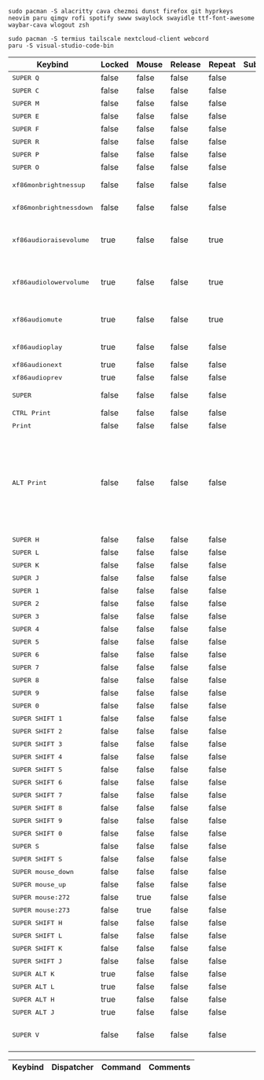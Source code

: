 
```
sudo pacman -S alacritty cava chezmoi dunst firefox git hyprkeys neovim paru qimgv rofi spotify swww swaylock swayidle ttf-font-awesome waybar-cava wlogout zsh
```
```
sudo pacman -S termius tailscale nextcloud-client webcord 
paru -S visual-studio-code-bin
```

| Keybind | Locked | Mouse | Release | Repeat | Submap | Dispatcher | Command |
|---------|--------|-------|---------|--------|--------|------------|---------|
| <kbd>SUPER Q</kbd> | false | false | false | false |  |exec | alacritty | 
| <kbd>SUPER C</kbd> | false | false | false | false |  |killactive |  | 
| <kbd>SUPER M</kbd> | false | false | false | false |  |exit |  | 
| <kbd>SUPER E</kbd> | false | false | false | false |  |exec | thunar | 
| <kbd>SUPER F</kbd> | false | false | false | false |  |togglefloating |  | 
| <kbd>SUPER R</kbd> | false | false | false | false |  |exec | rofi -show run | 
| <kbd>SUPER P</kbd> | false | false | false | false |  |pseudo |  | 
| <kbd>SUPER O</kbd> | false | false | false | false |  |togglesplit |  | 
| <kbd> xf86monbrightnessup</kbd> | false | false | false | false |  |exec | brightnessctl set 10%+ | 
| <kbd> xf86monbrightnessdown</kbd> | false | false | false | false |  |exec | brightnessctl set 10%- | 
| <kbd> xf86audioraisevolume</kbd> | true | false | false | true |  |exec | wpctl set-volume -l 1.0 @DEFAULT_SINK@ 5%+ | 
| <kbd> xf86audiolowervolume</kbd> | true | false | false | true |  |exec | wpctl set-volume -l 1.0 @DEFAULT_SINK@ 5%- | 
| <kbd> xf86audiomute</kbd> | true | false | false | true |  |exec | wpctl set-mute @DEFAULT_SINK@ toggle | 
| <kbd> xf86audioplay</kbd> | true | false | false | false |  |exec | playerctl play-pause | 
| <kbd> xf86audionext</kbd> | true | false | false | false |  |exec | playerctl next | 
| <kbd> xf86audioprev</kbd> | true | false | false | false |  |exec | playerctl previous | 
| <kbd>SUPER </kbd> | false | false | false | false |  |exec | swaylock -f --color 1e1e2eFF | 
| <kbd>CTRL Print</kbd> | false | false | false | false |  |exec | grim | 
| <kbd> Print</kbd> | false | false | false | false |  |exec | grim -g "$(slurp)" | 
| <kbd>ALT Print</kbd> | false | false | false | false |  |exec | grim -g "$(hyprctl activewindow \| grep 'at:' \| cut -d':' -f2 \| tr -d ' ' \| tail -n1) $(hyprctl activewindow \| grep 'size:' \| cut -d':' -f2 \| tr -d ' ' \| tail -n1 \| sed s/,/x/g)" | 
| <kbd>SUPER H</kbd> | false | false | false | false |  |movefocus | l | 
| <kbd>SUPER L</kbd> | false | false | false | false |  |movefocus | r | 
| <kbd>SUPER K</kbd> | false | false | false | false |  |movefocus | u | 
| <kbd>SUPER J</kbd> | false | false | false | false |  |movefocus | d | 
| <kbd>SUPER 1</kbd> | false | false | false | false |  |workspace | 1 | 
| <kbd>SUPER 2</kbd> | false | false | false | false |  |workspace | 2 | 
| <kbd>SUPER 3</kbd> | false | false | false | false |  |workspace | 3 | 
| <kbd>SUPER 4</kbd> | false | false | false | false |  |workspace | 4 | 
| <kbd>SUPER 5</kbd> | false | false | false | false |  |workspace | 5 | 
| <kbd>SUPER 6</kbd> | false | false | false | false |  |workspace | 6 | 
| <kbd>SUPER 7</kbd> | false | false | false | false |  |workspace | 7 | 
| <kbd>SUPER 8</kbd> | false | false | false | false |  |workspace | 8 | 
| <kbd>SUPER 9</kbd> | false | false | false | false |  |workspace | 9 | 
| <kbd>SUPER 0</kbd> | false | false | false | false |  |workspace | 10 | 
| <kbd>SUPER SHIFT 1</kbd> | false | false | false | false |  |movetoworkspace | 1 | 
| <kbd>SUPER SHIFT 2</kbd> | false | false | false | false |  |movetoworkspace | 2 | 
| <kbd>SUPER SHIFT 3</kbd> | false | false | false | false |  |movetoworkspace | 3 | 
| <kbd>SUPER SHIFT 4</kbd> | false | false | false | false |  |movetoworkspace | 4 | 
| <kbd>SUPER SHIFT 5</kbd> | false | false | false | false |  |movetoworkspace | 5 | 
| <kbd>SUPER SHIFT 6</kbd> | false | false | false | false |  |movetoworkspace | 6 | 
| <kbd>SUPER SHIFT 7</kbd> | false | false | false | false |  |movetoworkspace | 7 | 
| <kbd>SUPER SHIFT 8</kbd> | false | false | false | false |  |movetoworkspace | 8 | 
| <kbd>SUPER SHIFT 9</kbd> | false | false | false | false |  |movetoworkspace | 9 | 
| <kbd>SUPER SHIFT 0</kbd> | false | false | false | false |  |movetoworkspace | 10 | 
| <kbd>SUPER S</kbd> | false | false | false | false |  |togglespecialworkspace | magic | 
| <kbd>SUPER SHIFT S</kbd> | false | false | false | false |  |movetoworkspace | special:magic | 
| <kbd>SUPER mouse_down</kbd> | false | false | false | false |  |workspace | e+1 | 
| <kbd>SUPER mouse_up</kbd> | false | false | false | false |  |workspace | e-1 | 
| <kbd>SUPER mouse:272</kbd> | false | true | false | false |  |mouse | movewindow | 
| <kbd>SUPER mouse:273</kbd> | false | true | false | false |  |mouse | resizewindow | 
| <kbd>SUPER SHIFT H</kbd> | false | false | false | false |  |movewindow | l | 
| <kbd>SUPER SHIFT L</kbd> | false | false | false | false |  |movewindow | r | 
| <kbd>SUPER SHIFT K</kbd> | false | false | false | false |  |movewindow | u | 
| <kbd>SUPER SHIFT J</kbd> | false | false | false | false |  |movewindow | d | 
| <kbd>SUPER ALT K</kbd> | true | false | false | false |  |resizeactive | 10 0 | 
| <kbd>SUPER ALT L</kbd> | true | false | false | false |  |resizeactive | -10 0 | 
| <kbd>SUPER ALT H</kbd> | true | false | false | false |  |resizeactive | 0 -10 | 
| <kbd>SUPER ALT J</kbd> | true | false | false | false |  |resizeactive | 0 10 | 
| <kbd>SUPER V</kbd> | false | false | false | false |  |exec | cliphist list \| rofi -dmenu \| cliphist decode \| wl-copy | 


| Keybind | Dispatcher | Command | Comments |
|---------|------------|---------|----------|

